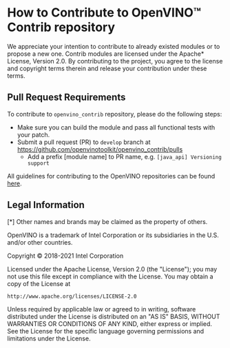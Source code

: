 
# How to Contribute to OpenVINO&trade; Contrib repository

We appreciate your intention to contribute to already existed modules or to propose a new one. 
Contrib modules are licensed under the Apache\* License, Version 2.0. By contributing to the project, you agree to the license and copyright terms therein and release your contribution under these terms. 

## Pull Request Requirements

To contribute to `openvino_contrib` repository, please do the following steps:

* Make sure you can build the module and pass all functional tests with your patch.
* Submit a pull request (PR) to `develop` branch at https://github.com/openvinotoolkit/openvino_contrib/pulls
  * Add a prefix [module name] to PR name, e.g. `[java_api] Versioning support`

All guidelines for contributing to the OpenVINO repositories can be found [here](https://github.com/openvinotoolkit/openvino/wiki/Contribute).

## Legal Information

[\*] Other names and brands may be claimed as the property of others.

OpenVINO is a trademark of Intel Corporation or its subsidiaries in the U.S. and/or other countries.

Copyright &copy; 2018-2021 Intel Corporation

Licensed under the Apache License, Version 2.0 (the "License"); you may not use this file except in compliance with the License. You may obtain a copy of the License at
```
http://www.apache.org/licenses/LICENSE-2.0
```
Unless required by applicable law or agreed to in writing, software distributed under the License is distributed on an "AS IS" BASIS, WITHOUT WARRANTIES OR CONDITIONS OF ANY KIND, either express or implied. See the License for the specific language governing permissions and limitations under the License.
